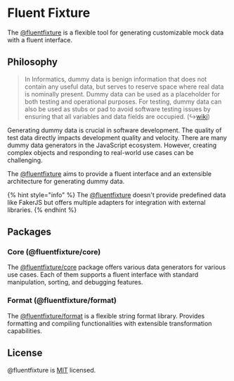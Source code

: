 # Fluent Fixture

The [@fluentfixture](https://github.com/fluentfixture) is a flexible tool for generating customizable mock data with a fluent interface.

## **Philosophy**

> In Informatics, dummy data is benign information that does not contain any useful data, but serves to reserve space where real data is nominally present. Dummy data can be used as a placeholder for both testing and operational purposes. For testing, dummy data can also be used as stubs or pad to avoid software testing issues by ensuring that all variables and data fields are occupied. (↪[wiki](https://en.wikipedia.org/wiki/Dummy\_data))

Generating dummy data is crucial in software development. The quality of test data directly impacts development quality and velocity. There are many dummy data generators in the JavaScript ecosystem. However, creating complex objects and responding to real-world use cases can be challenging.

The [@fluentfixture](https://github.com/fluentfixture) aims to provide a fluent interface and an extensible architecture for generating dummy data.

{% hint style="info" %}
The [@fluentfixture](https://github.com/fluentfixture) doesn't provide predefined data like FakerJS but offers multiple adapters for integration with external libraries.
{% endhint %}

## Packages

### Core (@fluentfixture/core)

The [@fluentfixture/core](https://docs.fluentfixture.com/packages/fluentfixture-core) package offers various data generators for various use cases. Each of them supports a fluent interface with standard manipulation, sorting, and debugging features.

### Format (@fluentfixture/format)

The [@fluentfixture/format](https://docs.fluentfixture.com/packages/fluentfixture-format) is a flexible string format library. Provides formatting and compiling functionalities with extensible transformation capabilities.

## License

@fluentfixture is [MIT](https://github.com/fluentfixture/fluentfixture/blob/main/LICENSE) licensed.
